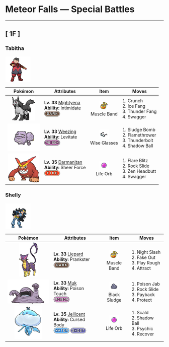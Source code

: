 # Meteor Falls — Special Battles

---

## [ 1F ]


### Tabitha

![Tabitha](../../assets/important_trainers/tabitha.png "Tabitha")

| Pokémon | Attributes | Item | Moves |
|:-------:|------------|:----:|-------|
| ![Mightyena](../../assets/sprites/mightyena/front.gif "Mightyena: Mightyena travel and act as a pack in the wild. The memory of its life in the wild compels the Pokémon to obey only those Trainers that it recognizes to possess superior skill.") | **Lv. 33** [Mightyena](../../pokemon/mightyena.md)<br>**Ability:** <span class="tooltip" title="Lowers the opposing Pokémon’s Attack stat.">Intimidate</span><br>![dark](../../assets/types/dark.png) | ![Muscle Band](../../assets/items/muscle_band.png "Muscle Band")<br><span class="tooltip" title="Held: Increases the power of the holder's physical moves by 10%.">Muscle Band</span> | 1. <span class="tooltip" title="The user crunches up the target with sharp fangs. This may also lower the target’s Defense stat.">Crunch</span><br>2. <span class="tooltip" title="The user bites with cold-infused fangs. This may also make the target flinch or leave it frozen.">Ice Fang</span><br>3. <span class="tooltip" title="The user bites with electrified fangs. This may also make the target flinch or leave it with paralysis.">Thunder Fang</span><br>4. <span class="tooltip" title="The user enrages and confuses the target. However, this also sharply raises the target’s Attack stat.">Swagger</span> |
| ![Weezing](../../assets/sprites/weezing/front.gif "Weezing: Weezing alternately shrinks and inflates its twin bodies to mix together toxic gases inside. The more the gases are mixed, the more powerful the toxins become. The Pokémon also becomes more putrid.") | **Lv. 33** [Weezing](../../pokemon/weezing.md)<br>**Ability:** <span class="tooltip" title="Gives full immunity to all Ground-type moves.">Levitate</span><br>![poison](../../assets/types/poison.png) | ![Wise Glasses](../../assets/items/wise_glasses.png "Wise Glasses")<br><span class="tooltip" title="Held: Increases the power of the holder's special moves by 10%.">Wise Glasses</span> | 1. <span class="tooltip" title="Unsanitary sludge is hurled at the target. This may also poison the target.">Sludge Bomb</span><br>2. <span class="tooltip" title="The target is scorched with an intense blast of fire. This may also leave the target with a burn.">Flamethrower</span><br>3. <span class="tooltip" title="A strong electric blast crashes down on the target. This may also leave the target with paralysis.">Thunderbolt</span><br>4. <span class="tooltip" title="The user hurls a shadowy blob at the target. This may also lower the target’s Sp. Def stat.">Shadow Ball</span> |
| ![Darmanitan](../../assets/sprites/darmanitan-standard/front.gif "Darmanitan: Its internal fire burns at 2,500 degrees Fahrenheit, making enough power that it can destroy a dump truck with one punch.") | **Lv. 35** [Darmanitan](../../pokemon/darmanitan-standard.md)<br>**Ability:** <span class="tooltip" title="Removes additional effects to increase move damage.">Sheer Force</span><br>![fire](../../assets/types/fire.png) | ![Life Orb](../../assets/items/life_orb.png "Life Orb")<br><span class="tooltip" title="Held: Damage from the holder's moves is increased by 30%.  On each turn the holder uses a damage-inflicting move, it takes 10% its max HP in damage.">Life Orb</span> | 1. <span class="tooltip" title="The user cloaks itself in fire and charges the target. This also damages the user quite a lot. This may leave the target with a burn.">Flare Blitz</span><br>2. <span class="tooltip" title="Large boulders are hurled at the opposing Pokémon to inflict damage. This may also make the opposing Pokémon flinch.">Rock Slide</span><br>3. <span class="tooltip" title="The user focuses its willpower to its head and attacks the target. This may also make the target flinch.">Zen Headbutt</span><br>4. <span class="tooltip" title="The user enrages and confuses the target. However, this also sharply raises the target’s Attack stat.">Swagger</span> |

### Shelly

![Shelly](../../assets/important_trainers/shelly.png "Shelly")

| Pokémon | Attributes | Item | Moves |
|:-------:|------------|:----:|-------|
| ![Liepard](../../assets/sprites/liepard/front.gif "Liepard: Stealthily, it sneaks up on its target, striking from behind before its victim has a chance to react.") | **Lv. 33** [Liepard](../../pokemon/liepard.md)<br>**Ability:** <span class="tooltip" title="Gives priority to a status move.">Prankster</span><br>![dark](../../assets/types/dark.png) | ![Muscle Band](../../assets/items/muscle_band.png "Muscle Band")<br><span class="tooltip" title="Held: Increases the power of the holder's physical moves by 10%.">Muscle Band</span> | 1. <span class="tooltip" title="The user slashes the target the instant an opportunity arises. Critical hits land more easily.">Night Slash</span><br>2. <span class="tooltip" title="An attack that hits first and makes the target flinch. It only works the first turn the user is in battle.">Fake Out</span><br>3. <span class="tooltip" title="The user plays rough with the target and attacks it. This may also lower the target’s Attack stat.">Play Rough</span><br>4. <span class="tooltip" title="If it is the opposite gender of the user, the target becomes infatuated and less likely to attack.">Attract</span> |
| ![Muk](../../assets/sprites/muk/front.gif "Muk: This Pokémon’s favorite food is anything that is repugnantly filthy. In dirty towns where people think nothing of throwing away litter on the streets, Muk are certain to gather.") | **Lv. 33** [Muk](../../pokemon/muk.md)<br>**Ability:** <span class="tooltip" title="May poison a target when the Pokémon makes contact.">Poison Touch</span><br>![poison](../../assets/types/poison.png) | ![Black Sludge](../../assets/items/black_sludge.png "Black Sludge")<br><span class="tooltip" title="Held: If the holder is Poison-type, restores 1/16 max HP at the end of each turn.  Otherwise, damages the holder by 1/16 its max HP at the end of each turn.">Black Sludge</span> | 1. <span class="tooltip" title="The target is stabbed with a tentacle or arm steeped in poison. This may also poison the target.">Poison Jab</span><br>2. <span class="tooltip" title="Large boulders are hurled at the opposing Pokémon to inflict damage. This may also make the opposing Pokémon flinch.">Rock Slide</span><br>3. <span class="tooltip" title="The user stores power, then attacks. If the user moves after the target, this attack’s power will be doubled.">Payback</span><br>4. <span class="tooltip" title="Enables the user to evade all attacks. Its chance of failing rises if it is used in succession.">Protect</span> |
| ![Jellicent](../../assets/sprites/jellicent/front.gif "Jellicent: The fate of the ships and crew that wander into Jellicent’s habitat: all sunken, all lost, all vanished.") | **Lv. 35** [Jellicent](../../pokemon/jellicent.md)<br>**Ability:** <span class="tooltip" title="May disable a move used on the Pokémon.">Cursed Body</span><br>![water](../../assets/types/water.png) ![ghost](../../assets/types/ghost.png) | ![Life Orb](../../assets/items/life_orb.png "Life Orb")<br><span class="tooltip" title="Held: Damage from the holder's moves is increased by 30%.  On each turn the holder uses a damage-inflicting move, it takes 10% its max HP in damage.">Life Orb</span> | 1. <span class="tooltip" title="The user shoots boiling hot water at its target. This may also leave the target with a burn.">Scald</span><br>2. <span class="tooltip" title="The user hurls a shadowy blob at the target. This may also lower the target’s Sp. Def stat.">Shadow Ball</span><br>3. <span class="tooltip" title="The target is hit by a strong telekinetic force. This may also lower the target’s Sp. Def stat.">Psychic</span><br>4. <span class="tooltip" title="Restoring its own cells, the user restores its own HP by half of its max HP.">Recover</span> |

